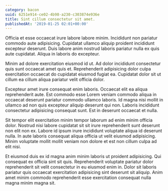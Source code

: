 ```yaml
---
category: bacon
uuid: 6251e914-ce02-4b98-a230-c303874e936e
title: Sint cillum consectetur sit amet.
publishedAt: '2019-01-25 02:01+00:00'
---
```


Officia et esse occaecat irure labore labore minim. Incididunt non pariatur commodo aute adipisicing. Cupidatat ullamco aliquip proident incididunt excepteur deserunt. Duis labore anim nostrud laboris pariatur nulla ex quis aute cupidatat. Aliqua in laboris do excepteur.

Minim ad dolore exercitation eiusmod id ut. Ad dolor incididunt consectetur quis sunt occaecat amet quis et. Reprehenderit adipisicing dolor culpa exercitation occaecat do cupidatat eiusmod fugiat ea. Cupidatat dolor sit ut cillum ea cillum aliqua pariatur velit officia dolor.

Excepteur amet irure consequat enim laboris. Occaecat elit ea aliqua reprehenderit aute. Est commodo esse Lorem veniam commodo aliqua in occaecat deserunt pariatur commodo ullamco laboris. Id magna nisi mollit in ullamco ad non quis excepteur aliquip deserunt qui non. Laboris incididunt consectetur adipisicing consequat sunt. Est in deserunt occaecat et nulla.

Sit tempor elit exercitation minim tempor laborum ad enim minim officia dolor. Nostrud nisi labore cupidatat sit sit irure reprehenderit sunt deserunt non elit non ex. Labore id ipsum irure incididunt voluptate aliqua id deserunt nulla. In aute laboris consequat aliqua officia ut velit eiusmod adipisicing. Minim voluptate mollit mollit veniam non dolore et est non cillum culpa ad elit nisi.

Et eiusmod duis ex id magna anim minim laboris ut proident adipisicing. Qui consequat ex officia sint sit quis. Reprehenderit voluptate pariatur dolor reprehenderit sit velit consectetur in eu eiusmod enim in. Dolor sit laboris pariatur quis occaecat exercitation adipisicing sint deserunt sit aliquip. Anim amet minim commodo reprehenderit esse exercitation consequat nulla magna minim magna sit.